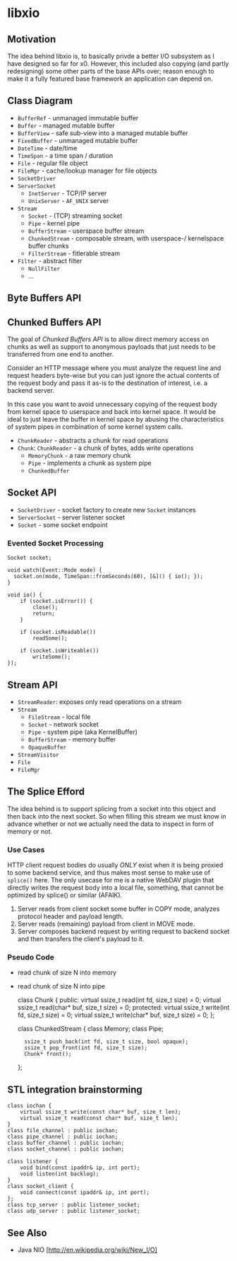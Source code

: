 # libxio

## Motivation

The idea behind libxio is, to basically privde a better I/O subsystem as I have
designed so far for x0. However, this included also copying (and partly redesigning)
some other parts of the base APIs over; reason enough to make it a fully featured
base framework an application can depend on.

## Class Diagram

- `BufferRef` - unmanaged immutable buffer
- `Buffer` - managed mutable buffer
- `BufferView` - safe sub-view into a managed mutable buffer
- `FixedBuffer` - unmanaged mutable buffer
- `DateTime` - date/time
- `TimeSpan` - a time span / duration
- `File` - regular file object
- `FileMgr` - cache/lookup manager for file objects
- `SocketDriver`
- `ServerSocket`
  - `InetServer` - TCP/IP server
  - `UnixServer` - `AF_UNIX` server
- `Stream`
  - `Socket` - (TCP) streaming socket
  - `Pipe` - kernel pipe
  - `BufferStream` - userspace buffer stream
  - `ChunkedStream` - composable stream, with userspace-/ kernelspace buffer chunks
  - `FilterStream` - fitlerable stream
- `Filter` - abstract filter
  - `NullFilter`
  - ...

## Byte Buffers API

## Chunked Buffers API

The goal of *Chunked Buffers API* is to allow direct memory access on chunks as well
as support to anonymous payloads that just needs to be transferred from one end
to another.

Consider an HTTP message where you must analyze the request line and request headers byte-wise
but you can just ignore the actual contents of the request body and pass it as-is to the 
destination of interest, i.e. a backend server.

In this case you want to avoid unnecessary copying of the request body from kernel space 
to userspace and back into kernel space. It would be ideal to just leave the buffer in
kernel space by abusing the characteristics of system pipes in combination of
some kernel system calls.

- `ChunkReader` - abstracts a chunk for read operations
- `Chunk`: `ChunkReader` - a chunk of bytes, adds write operations
  - `MemoryChunk` - a raw memory chunk
  - `Pipe` - implements a chunk as system pipe
  - `ChunkedBuffer`

## Socket API

- `SocketDriver` - socket factory to create new `Socket` instances
- `ServerSocket` - server listener socket
- `Socket` - some socket endpoint

### Evented Socket Processing

    Socket socket;

    void watch(Event::Mode mode) {
      socket.on(mode, TimeSpan::fromSeconds(60), [&]() { io(); });
    }

    void io() {
        if (socket.isError()) {
            close();
            return;
        }

        if (socket.isReadable())
            readSome();

        if (socket.isWriteable())
            writeSome();
    });

## Stream API

- `StreamReader`: exposes only read operations on a stream
- `Stream`
  - `FileStream` - local file
  - `Socket` - network socket
  - `Pipe` - system pipe (aka KernelBuffer)
  - `BufferStream` - memory buffer
  - `OpaqueBuffer`
- `StreamVisitor`
- `File`
- `FileMgr`

## The Splice Efford

The idea behind is to support splicing from a socket into this object and then back into the next socket.
So when filling this stream we must know in advance whether or not we actually need the data to inspect
in form of memory or not.

### Use Cases

HTTP client request bodies do usually *ONLY* exist when it is being proxied to some backend service,
and thus makes most sense to make use of `splice()` here.
The only usecase for me is a native WebDAV plugin that directly writes the request body into a local file,
something, that cannot be optimized by splice() or similar (AFAIK).

1. Server reads from client socket some buffer in COPY mode, analyzes protocol header and payload length.
2. Server reads (remaining) payload from client in MOVE mode.
3. Server composes backend request by writing request to backend socket and then transfers the client's payload to it.

### Pseudo Code

- read chunk of size N into memory
- read chunk of size N into pipe

    class Chunk {
    public:
        virtual ssize_t read(int fd, size_t size) = 0;
        virtual ssize_t read(char* buf, size_t size) = 0;
    protected:
        virtual ssize_t write(int fd, size_t size) = 0;
        virtual ssize_t write(char* buf, size_t size) = 0;
    };

    class ChunkedStream {
        class Memory;
        class Pipe;

        ssize_t push_back(int fd, size_t size, bool opaque);
        ssize_t pop_front(int fd, size_t size);
        Chunk* front();
    };

## STL integration brainstorming

    class iochan {
        virtual ssize_t write(const char* buf, size_t len);
        virtual ssize_t read(const char* buf, size_t len);
    }
    class file_channel : public iochan;
    class pipe_channel : public iochan;
    class buffer_channel : public iochan;
    class socket_channel : public iochan;

    class listener {
        void bind(const ipaddr& ip, int port);
        void listen(int backlog);
    }
    class socket_client {
        void connect(const ipaddr& ip, int port);
    };
    class tcp_server : public listener_socket;
    class udp_server : public listener_socket;


## See Also

- Java NIO [http://en.wikipedia.org/wiki/New_I/O]


